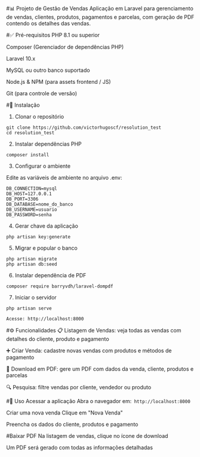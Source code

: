 #📊 Projeto de Gestão de Vendas
Aplicação em Laravel para gerenciamento de vendas, clientes, produtos, pagamentos e parcelas, com geração de PDF contendo os detalhes das vendas.

#✅ Pré-requisitos
PHP 8.1 ou superior

Composer (Gerenciador de dependências PHP)

Laravel 10.x

MySQL ou outro banco suportado

Node.js & NPM (para assets frontend / JS)

Git (para controle de versão)

#🚀 Instalação
1. Clonar o repositório
 ``` 
git clone https://github.com/victorhugoscf/resolution_test
cd resolution_test
 ```

2. Instalar dependências PHP
 ``` 
composer install
  ```

3. Configurar o ambiente

Edite as variáveis de ambiente no arquivo .env:

 ``` 
DB_CONNECTION=mysql
DB_HOST=127.0.0.1
DB_PORT=3306
DB_DATABASE=nome_do_banco
DB_USERNAME=usuario
DB_PASSWORD=senha
  ```

4. Gerar chave da aplicação
 ```
php artisan key:generate
```

5. Migrar e popular o banco
 ```
php artisan migrate
php artisan db:seed
  ```

6. Instalar dependência de PDF
 ```
composer require barryvdh/laravel-dompdf
 ``` 

7. Iniciar o servidor
```
php artisan serve
```
```
Acesse: http://localhost:8000
```
#⚙️ Funcionalidades
📋 Listagem de Vendas: veja todas as vendas com detalhes do cliente, produto e pagamento

➕ Criar Venda: cadastre novas vendas com produtos e métodos de pagamento

📄 Download em PDF: gere um PDF com dados da venda, cliente, produtos e parcelas

🔍 Pesquisa: filtre vendas por cliente, vendedor ou produto

#🧪 Uso
Acessar a aplicação
Abra o navegador em:``` http://localhost:8000```

Criar uma nova venda
Clique em "Nova Venda"

Preencha os dados do cliente, produtos e pagamento

#Baixar PDF
Na listagem de vendas, clique no ícone de download

Um PDF será gerado com todas as informações detalhadas

